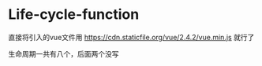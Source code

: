 # Life-cycle-function
直接将引入的vue文件用 https://cdn.staticfile.org/vue/2.4.2/vue.min.js 就行了

生命周期一共有八个，后面两个没写
